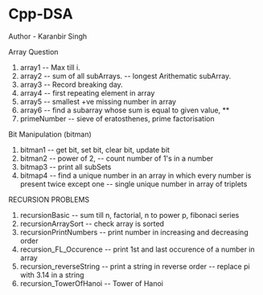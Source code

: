 # Cpp-DSA
Author - Karanbir Singh

Array Question 
1. array1                   -- Max till i.
2. array2                   -- sum of all subArrays.
                            -- longest Arithematic subArray.
3. array3                   -- Record breaking day.
4. array4                   -- first repeating element in array
5. array5                   -- smallest +ve missing number in array
6. array6                   -- find a subarray whose sum is equal to given value, **
7. primeNumber              -- sieve of eratosthenes, prime factorisation

Bit Manipulation (bitman)
1. bitman1                 -- get bit, set bit, clear bit, update bit
2. bitman2                 -- power of 2, 
                           -- count number of 1's in a number
3. bitmap3                 -- print all subSets
4. bitmap4                 -- find a unique number in an array in which every number is present twice  except one
                           -- single unique number in array of triplets

RECURSION PROBLEMS
1. recursionBasic                  -- sum till n,   factorial,   n to power p,   fibonaci series
2. recursionArraySort              -- check array is sorted
3. recursionPrintNumbers           -- print number in increasing and decreasing order
4. recursion_FL_Occurence          -- print 1st and last occurence of a number in array
4. recursion_reverseString          -- print a string in reverse order
                                    -- replace pi with 3.14 in a string
6. recursion_TowerOfHanoi           -- Tower of Hanoi